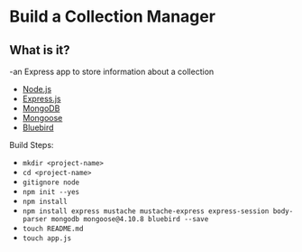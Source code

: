 # Build a Collection Manager

## What is it?
-an Express app to store information about a collection

- [Node.js](https://nodejs.org/api/)
- [Express.js](https://www.npmjs.com/package/express)
- [MongoDB](https://www.npmjs.com/package/mongodb)
- [Mongoose](https://www.npmjs.com/package/mongoose)
- [Bluebird](https://www.npmjs.com/package/bluebird)

Build Steps:
- `mkdir <project-name>`
- `cd <project-name>`
- `gitignore node`
- `npm init --yes`
- `npm install`
- `npm install express mustache mustache-express express-session body-parser mongodb mongoose@4.10.8 bluebird --save`
- `touch README.md`
- `touch app.js`

